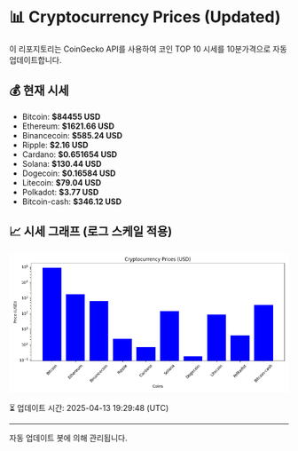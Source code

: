 
# 📊 Cryptocurrency Prices (Updated)

이 리포지토리는 CoinGecko API를 사용하여 코인 TOP 10 시세를 10분가격으로 자동 업데이트합니다.

## 💰 현재 시세
- Bitcoin: **$84455 USD**
- Ethereum: **$1621.66 USD**
- Binancecoin: **$585.24 USD**
- Ripple: **$2.16 USD**
- Cardano: **$0.651654 USD**
- Solana: **$130.44 USD**
- Dogecoin: **$0.16584 USD**
- Litecoin: **$79.04 USD**
- Polkadot: **$3.77 USD**
- Bitcoin-cash: **$346.12 USD**

## 📈 시세 그래프 (로그 스케일 적용)
![Crypto Prices](crypto_prices.png)

⏳ 업데이트 시간: 2025-04-13 19:29:48 (UTC)

---
자동 업데이트 봇에 의해 관리됩니다.
